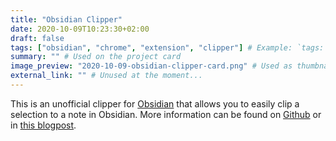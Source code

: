 ```yaml
---
title: "Obsidian Clipper"
date: 2020-10-09T10:23:30+02:00
draft: false
tags: ["obsidian", "chrome", "extension", "clipper"] # Example: `tags: ["machine-learning", "deep-learning"]`
summary: "" # Used on the project card
image_preview: "2020-10-09-obsidian-clipper-card.png" # Used as thumbnail
external_link: "" # Unused at the moment...
---
```


This is an unofficial clipper for [Obsidian](https://obsidian.md/) that allows you to easily clip a selection to a note in Obsidian. More information can be found on [Github](https://github.com/jplattel/obsidian-clipper) or in [this blogpost](https://jplattel.nl/post/2020-10-09-obsidian-clipper-chrome-extension/).